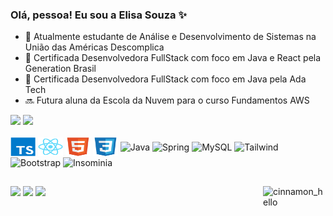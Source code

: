 ### Olá, pessoa! Eu sou a Elisa Souza ✨


- 🔭 Atualmente estudante de Análise e Desenvolvimento de Sistemas na União das Américas Descomplica
- 🌱 Certificada Desenvolvedora FullStack com foco em Java e React pela Generation Brasil
- 🌱 Certificada Desenvolvedora FullStack com foco em Java pela Ada Tech
- 🔜 Futura aluna da Escola da Nuvem para o curso Fundamentos AWS

<div>
  <a hrf="https://github.com/ElisaSouzaaa">
  <img height="180em" src="https://github-readme-stats.vercel.app/api?username=ElisaSouzaaa&show_icons=true&theme=radical">
  <img height="180em" src="https://github-readme-stats.vercel.app/api/top-langs/?username=anuraghazra&layout=donut&theme=radical">
</div>



<div style="display: inline_block"><br>
  <img align="center" alt="Ts" height="30" width="40" src="https://raw.githubusercontent.com/devicons/devicon/master/icons/typescript/typescript-plain.svg">
  <img align="center" alt="React" height="30" width="40" src="https://raw.githubusercontent.com/devicons/devicon/master/icons/react/react-original.svg">
  <img align="center" alt="HTML" height="30" width="40" src="https://raw.githubusercontent.com/devicons/devicon/master/icons/html5/html5-original.svg">
  <img align="center" alt="CSS" height="30" width="40" src="https://raw.githubusercontent.com/devicons/devicon/master/icons/css3/css3-original.svg">
  <img align="center" alt="Java" height="50" width="40" src="https://cdn.jsdelivr.net/gh/devicons/devicon@latest/icons/java/java-original-wordmark.svg">
  <img align="center" alt="Spring" height="50" width="40" src="https://cdn.jsdelivr.net/gh/devicons/devicon@latest/icons/spring/spring-original-wordmark.svg">
  <img align="center" alt="MySQL" height="50" width="40" src="https://cdn.jsdelivr.net/gh/devicons/devicon@latest/icons/mysql/mysql-plain-wordmark.svg">
  <img align="center" alt="Tailwind" height="50" width="40" src="https://cdn.jsdelivr.net/gh/devicons/devicon@latest/icons/tailwindcss/tailwindcss-original.svg">
  <img align="center" alt="Bootstrap" height="50" width="40" src="https://cdn.jsdelivr.net/gh/devicons/devicon@latest/icons/bootstrap/bootstrap-original-wordmark.svg">
  <img align="center" alt="Insominia" height="50" width="40" src="https://cdn.jsdelivr.net/gh/devicons/devicon@latest/icons/insomnia/insomnia-original.svg">
</div>

  
  ##
 
<div> 
  <a href="https://instagram.com/elisasouza_dev" target="_blank"><img src="https://img.shields.io/badge/-Instagram-%23E4405F?style=for-the-badge&logo=instagram&logoColor=white" target="_blank"></a>
  <a href = "mailto:contato.elisasouza@hotmail.com"><img src="https://img.shields.io/badge/-Email-%23333?style=for-the-badge&logo=gmail&logoColor=white" target="_blank"></a>
  <a href="https://www.linkedin.com/in/elisa-souzaa/" target="_blank"><img src="https://img.shields.io/badge/-LinkedIn-%230077B5?style=for-the-badge&logo=linkedin&logoColor=white" target="_blank"></a>

<img align="right" alt="cinnamon_hello" height="100" width="100" src="https://i.pinimg.com/originals/0e/30/a0/0e30a0c8e412f0e6aaeb58b32238441c.gif">
  
</div>
